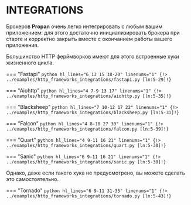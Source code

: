 # INTEGRATIONS

Брокеров **Propan** очень легко интегрировать с любым вашим приложением:
для этого достаточно инициализировать брокера при старте и корректно закрыть вместе с окончанием работы
вашего приложения.

Большинство HTTP ферймворков имеют для этого встроенные хуки жизненного цикла.

=== "Fastapi"
    ```python hl_lines="6 13 15 18-20" linenums="1"
    {!> ../examples/http_frameworks_integrations/fastapi.py [ln:5-29]!}
    ```

=== "Aiohttp"
    ```python hl_lines="4 7-9 13 17" linenums="1"
    {!> ../examples/http_frameworks_integrations/aiohttp.py [ln:5-35]!}
    ```

=== "Blacksheep"
    ```python hl_lines="7 10-12 17 22" linenums="1"
    {!> ../examples/http_frameworks_integrations/blacksheep.py [ln:5-31]!}
    ```

=== "Falcon"
    ```python hl_lines="4 8-10 27 30" linenums="1"
    {!> ../examples/http_frameworks_integrations/falcon.py [ln:5-39]!}
    ```

=== "Quart"
    ```python hl_lines="4 9-11 16 21" linenums="1"
    {!> ../examples/http_frameworks_integrations/quart.py [ln:5-30]!}
    ```

=== "Sanic"
    ```python hl_lines="6 9-11 16 21" linenums="1"
    {!> ../examples/http_frameworks_integrations/sanic.py [ln:5-30]!}
    ```

Однако, даже если такого хука не предусмотрено, вы можете сделать это самостоятельно.

=== "Tornado"
    ```python hl_lines="6 9-11 31-35" linenums="1"
    {!> ../examples/http_frameworks_integrations/tornado.py [ln:5-43]!}
    ```